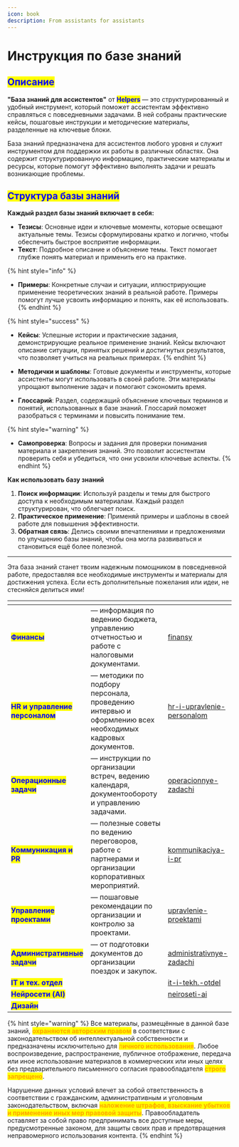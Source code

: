 ```yaml
---
icon: book
description: From assistants for assistants
---
```


# Инструкция по базе знаний

## <mark style="color:blue;">Описание</mark>

**"База знаний для ассистентов"** от <mark style="color:blue;">**Helpers**</mark> — это структурированный и удобный инструмент, который поможет ассистентам эффективно справляться с повседневными задачами. В ней собраны практические кейсы, пошаговые инструкции и методические материалы, разделенные на ключевые блоки.

База знаний предназначена для ассистентов любого уровня и служит инструментом для поддержки их работы в различных областях. Она содержит структурированную информацию, практические материалы и ресурсы, которые помогут эффективно выполнять задачи и решать возникающие проблемы.

## <mark style="color:blue;">**Структура базы знаний**</mark>

**Каждый раздел базы знаний включает в себя:**

* **Тезисы**: Основные идеи и ключевые моменты, которые освещают актуальные темы. Тезисы сформулированы кратко и логично, чтобы обеспечить быстрое восприятие информации.
* **Текст**: Подробное описание и объяснение темы. Текст помогает глубже понять материал и применить его на практике.

{% hint style="info" %}
* **Примеры**: Конкретные случаи и ситуации, иллюстрирующие применение теоретических знаний в реальной работе. Примеры помогут лучше усвоить информацию и понять, как её использовать.
{% endhint %}

{% hint style="success" %}
* **Кейсы**: Успешные истории и практические задания, демонстрирующие реальное применение знаний. Кейсы включают описание ситуации, принятых решений и достигнутых результатов, что позволяет учиться на реальных примерах.
{% endhint %}

* **Методички и шаблоны**: Готовые документы и инструменты, которые ассистенты могут использовать в своей работе. Эти материалы упрощают выполнение задач и помогают сэкономить время.
* **Глоссарий**: Раздел, содержащий объяснение ключевых терминов и понятий, использованных в базе знаний. Глоссарий поможет разобраться с терминами и повысить понимание тем.

{% hint style="warning" %}
* **Самопроверка**: Вопросы и задания для проверки понимания материала и закрепления знаний. Это позволит ассистентам проверить себя и убедиться, что они усвоили ключевые аспекты.
{% endhint %}



**Как использовать базу знаний**

1. **Поиск информации**: Используй разделы и темы для быстрого доступа к необходимым материалам. Каждый раздел структурирован, что облегчает поиск.
2. **Практическое применение**: Применяй примеры и шаблоны в своей работе для повышения эффективности.
3. **Обратная связь**: Делись своими впечатлениями и предложениями по улучшению базы знаний, чтобы она могла развиваться и становиться ещё более полезной.

***

Эта база знаний станет твоим надежным помощником в повседневной работе, предоставляя все необходимые инструменты и материалы для достижения успеха. Если есть дополнительные пожелания или идеи, не стесняйся делиться ими!



<table data-view="cards" data-full-width="false"><thead><tr><th></th><th></th><th data-hidden data-card-target data-type="content-ref"></th></tr></thead><tbody><tr><td><mark style="color:blue;"><strong>Финансы</strong></mark></td><td> — информация по ведению бюджета, управлению отчетностью и работе с налоговыми документами.</td><td><a href="zadachi-assistenta/finansy/">finansy</a></td></tr><tr><td><mark style="color:blue;"><strong>HR и управление персоналом</strong></mark></td><td>— методики по подбору персонала, проведению интервью и оформлению всех необходимых кадровых документов.</td><td><a href="zadachi-assistenta/hr-i-upravlenie-personalom/">hr-i-upravlenie-personalom</a></td></tr><tr><td><mark style="color:blue;"><strong>Операционные задачи</strong></mark></td><td>— инструкции по организации встреч, ведению календаря, документообороту и управлению задачами.</td><td><a href="zadachi-assistenta/operacionnye-zadachi/">operacionnye-zadachi</a></td></tr><tr><td><mark style="color:blue;"><strong>Коммуникация и PR</strong></mark></td><td>— полезные советы по ведению переговоров, работе с партнерами и организации корпоративных мероприятий.</td><td><a href="zadachi-assistenta/kommunikaciya-i-pr/">kommunikaciya-i-pr</a></td></tr><tr><td><mark style="color:blue;"><strong>Управление проектами</strong></mark></td><td>— пошаговые рекомендации по организации и контролю за проектами.</td><td><a href="zadachi-assistenta/upravlenie-proektami/">upravlenie-proektami</a></td></tr><tr><td><mark style="color:blue;"><strong>Административные задачи</strong></mark></td><td>— от подготовки документов до организации поездок и закупок.</td><td><a href="zadachi-assistenta/administrativnye-zadachi/">administrativnye-zadachi</a></td></tr><tr><td><mark style="color:blue;"><strong>IT и тех. отдел</strong></mark></td><td></td><td><a href="zadachi-assistenta/it-i-tekh.-otdel/">it-i-tekh.-otdel</a></td></tr><tr><td><mark style="color:blue;"><strong>Нейросети (AI)</strong></mark></td><td></td><td><a href="zadachi-assistenta/neiroseti-ai/">neiroseti-ai</a></td></tr><tr><td><mark style="color:blue;"><strong>Дизайн</strong></mark></td><td></td><td></td></tr></tbody></table>

{% hint style="warning" %}
Все материалы, размещённые в данной базе знаний, <mark style="color:orange;">**охраняются авторским правом**</mark> в соответствии с законодательством об интеллектуальной собственности и предназначены исключительно для <mark style="color:orange;">л</mark><mark style="color:orange;">**ичного использования**</mark>. Любое воспроизведение, распространение, публичное отображение, передача или иное использование материалов в коммерческих или иных целях без предварительного письменного согласия правообладателя <mark style="color:orange;">**строго запрещено**</mark>.

Нарушение данных условий влечет за собой ответственность в соответствии с гражданским, административным и уголовным законодательством, включая <mark style="color:orange;">**наложение штрафов, взыскание убытков и применение иных мер правовой защиты**</mark>. Правообладатель оставляет за собой право предпринимать все доступные меры, предусмотренные законом, для защиты своих прав и предотвращения неправомерного использования контента.
{% endhint %}

